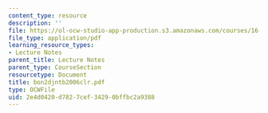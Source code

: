 ```yaml
---
content_type: resource
description: ''
file: https://ol-ocw-studio-app-production.s3.amazonaws.com/courses/16-423j-aerospace-biomedical-and-life-support-engineering-spring-2006/2e4d0420d7827cef34290bffbc2a9388_bon2djntb2006clr.pdf
file_type: application/pdf
learning_resource_types:
- Lecture Notes
parent_title: Lecture Notes
parent_type: CourseSection
resourcetype: Document
title: bon2djntb2006clr.pdf
type: OCWFile
uid: 2e4d0420-d782-7cef-3429-0bffbc2a9388
---
```

